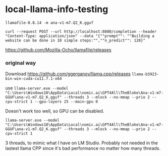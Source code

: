 # local-llama-info-testing
```
llamafile-0.8.14 -m ana-v1-m7.Q2_K.gguf
```

```
curl --request POST --url http://localhost:8080/completion --header "Content-Type: application/json" --data "{""prompt"": ""Building a website can be done in 10 simple steps:"",""n_predict"": 128}"
```


https://github.com/Mozilla-Ocho/llamafile/releases


### original way
Download https://github.com/ggerganov/llama.cpp/releases
`llama-b3923-bin-win-cuda-cu11.7.1-x64`

use `llama-server.exe --model "C:\Users\Windows10\AppData\Local\nomic.ai\GPT4All\TheBloke\Ana-v1-m7-GGUF\ana-v1-m7.Q2_K.gguf" --threads 3 --mlock --no-mmap --prio 2 --cpu-strict 1 --gpu-layers 25 --main-gpu 0`

Doesn't work too well, so GPU can be disabled.

`llama-server.exe --model "C:\Users\Windows10\AppData\Local\nomic.ai\GPT4All\TheBloke\Ana-v1-m7-GGUF\ana-v1-m7.Q2_K.gguf" --threads 3 --mlock --no-mmap --prio 2 --cpu-strict 1
`

3 threads, to mimic what I have on LM Studio. Probably not needed in the lastest llama CPP since it's bad performance no matter how many threads.
